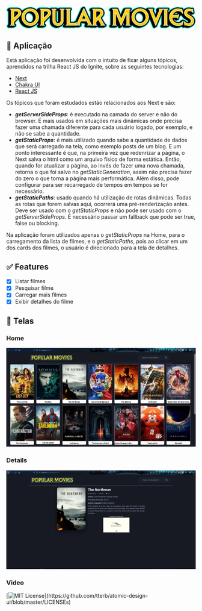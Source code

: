 <p align="center" width="100%">
  <img alt="ignit" src="public/images/logo2.png" />
</p>

## :sparkler: Aplicação

Está aplicação foi desenvolvida com o intuito de fixar alguns tópicos, aprendidos na trilha React JS do Ignite, sobre as seguintes tecnologias:

  - [Next](https://nextjs.org/)
  - [Chakra UI](https://chakra-ui.com/)
  - [React JS](https://pt-br.reactjs.org/)

Os tópicos que foram estudados estão relacionados aos Next e são:

  - **_getServerSideProps_**: é executado na camada do server e não do browser. É mais usados em situações mais dinâmicas onde precisa fazer uma chamada diferente para cada usuário logado, por exemplo, e não se sabe a quantidade.
  - **_getStaticProps_**: é mais utilizado quando sabe a quantidade de dados que será carregado na tela, como exemplo posts de um blog. E um ponto interessante é que, na primeira vez que redenrizar a página, o Next salva o html como um arquivo físico de forma estática. Então, quando for atualizar a página, ao invés de fazer uma nova chamada, retorna o que foi salvo no _getStaticGeneration_, assim não precisa fazer do zero o que torna a página mais performática. Além disso, pode configurar para ser recarregado de tempos em tempos se for necessário.
  - **_getStaticPaths_**: usado quando há utilização de rotas dinâmicas. Todas as rotas que forem salvas aqui, ocorrerá uma pré-renderização antes. Deve ser usado com o _getStaticProps_ e não pode ser usado com o _getServerSideProps_. É necessário passar um fallback que pode ser true, false ou blocking.

Na aplicação foram utilizados apenas o _getStaticProps_ na Home, para o carregamento da lista de filmes, e o _getStaticPaths_, pois ao clicar em um dos cards dos filmes, o usuário é direcionado para a tela de detalhes. 

## :white_check_mark: Features

  - [x] Listar filmes
  - [x] Pesquisar filme
  - [x] Carregar mais filmes
  - [x] Exibir detalhes do filme  

## :camera_flash: Telas

### Home
<img alt="ignit" src="screens/home.JPG" />

### Details
<img alt="ignit" src="screens/detail.JPG" />

### Video


[![MIT License](https://img.shields.io/apm/l/atomic-design-ui.svg?)](https://github.com/tterb/atomic-design-ui/blob/master/LICENSEs)

